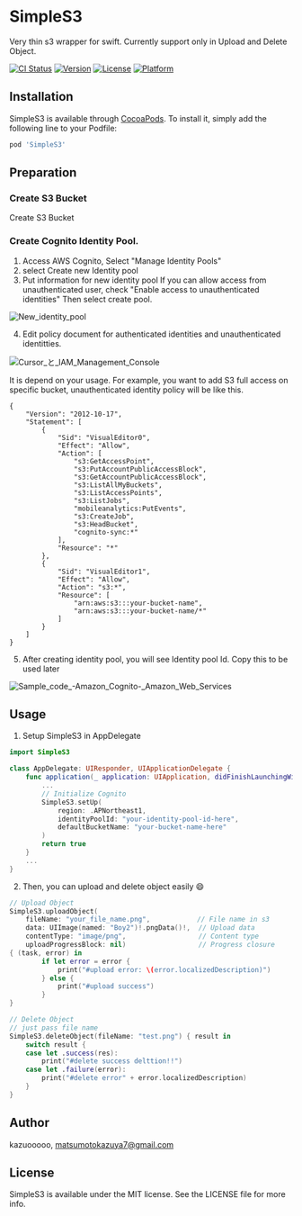 # SimpleS3
Very thin s3 wrapper for swift.
Currently support only in Upload and Delete Object.

[![CI Status](https://img.shields.io/travis/kazuooooo/SimpleS3.svg?style=flat)](https://travis-ci.org/kazuooooo/SimpleS3)
[![Version](https://img.shields.io/cocoapods/v/SimpleS3.svg?style=flat)](https://cocoapods.org/pods/SimpleS3)
[![License](https://img.shields.io/cocoapods/l/SimpleS3.svg?style=flat)](https://cocoapods.org/pods/SimpleS3)
[![Platform](https://img.shields.io/cocoapods/p/SimpleS3.svg?style=flat)](https://cocoapods.org/pods/SimpleS3)

## Installation

SimpleS3 is available through [CocoaPods](https://cocoapods.org). To install
it, simply add the following line to your Podfile:

```ruby
pod 'SimpleS3'
```

## Preparation
### Create S3 Bucket
Create S3 Bucket

### Create Cognito Identity Pool.

1. Access AWS Cognito, Select "Manage Identity Pools"
2. select Create new Identity pool
3. Put information for new identity pool
If you can allow access from unauthenticated user, check "Enable access to unauthenticated identities"
Then select create pool.

![New_identity_pool](https://user-images.githubusercontent.com/6919381/85688119-6ded9a00-b70c-11ea-9f6a-5107e8b9af5d.png)

4. Edit policy document for authenticated identities and unauthenticated identitties.

![Cursor_と_IAM_Management_Console](https://user-images.githubusercontent.com/6919381/85689047-4519d480-b70d-11ea-8f4d-19d9eeb71a26.png)

It is depend on your usage.
For example, you want to add S3 full access on specific bucket, unauthenticated identity policy will be like this.

```
{
    "Version": "2012-10-17",
    "Statement": [
        {
            "Sid": "VisualEditor0",
            "Effect": "Allow",
            "Action": [
                "s3:GetAccessPoint",
                "s3:PutAccountPublicAccessBlock",
                "s3:GetAccountPublicAccessBlock",
                "s3:ListAllMyBuckets",
                "s3:ListAccessPoints",
                "s3:ListJobs",
                "mobileanalytics:PutEvents",
                "s3:CreateJob",
                "s3:HeadBucket",
                "cognito-sync:*"
            ],
            "Resource": "*"
        },
        {
            "Sid": "VisualEditor1",
            "Effect": "Allow",
            "Action": "s3:*",
            "Resource": [
                "arn:aws:s3:::your-bucket-name",
                "arn:aws:s3:::your-bucket-name/*"
            ]
        }
    ]
}
```


5. After creating identity pool, you will see Identity pool Id. Copy this to be used later

![Sample_code_-_Amazon_Cognito_-_Amazon_Web_Services](https://user-images.githubusercontent.com/6919381/85689872-fae52300-b70d-11ea-86c8-b1472c502798.png)


## Usage

1. Setup SimpleS3 in AppDelegate

```swift
import SimpleS3

class AppDelegate: UIResponder, UIApplicationDelegate {
    func application(_ application: UIApplication, didFinishLaunchingWithOptions launchOptions: [UIApplication.LaunchOptionsKey: Any]?) -> Bool {
        ...
        // Initialize Cognito
        SimpleS3.setUp(
            region: .APNortheast1,
            identityPoolId: "your-identity-pool-id-here",
            defaultBucketName: "your-bucket-name-here"
        )
        return true
    }
    ...
}
```

2. Then, you can upload and delete object easily 😄

```swift
// Upload Object
SimpleS3.uploadObject(
    fileName: "your_file_name.png",　          // File name in s3
    data: UIImage(named: "Boy2")!.pngData()!,  // Upload data 
    contentType: "image/png",                  // Content type
    uploadProgressBlock: nil)                  // Progress closure
{ (task, error) in
        if let error = error {
            print("#upload error: \(error.localizedDescription)")
        } else {
            print("#upload success")
        }
}

// Delete Object
// just pass file name
SimpleS3.deleteObject(fileName: "test.png") { result in
    switch result {
    case let .success(res):
        print("#delete success delttion!!")
    case let .failure(error):
        print("#delete error" + error.localizedDescription)
    }
}
```

## Author

kazuooooo, matsumotokazuya7@gmail.com

## License

SimpleS3 is available under the MIT license. See the LICENSE file for more info.

